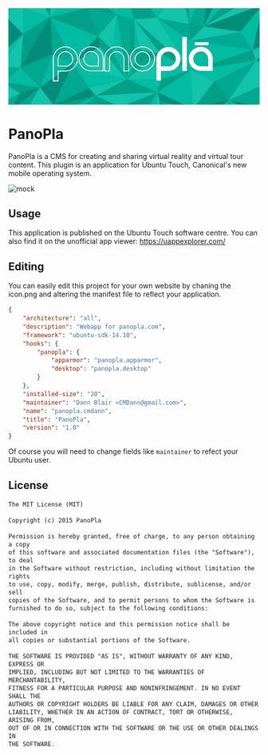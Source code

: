 <img src="assets/banner.png" alt="banner" />

# PanoPla

PanoPla is a CMS for creating and sharing virtual reality and virtual tour content. This plugin is an application for Ubuntu Touch, Canonical's new mobile operating system. 

<img src="assets/img/Screenshot_2015-09-28-22-55-48_nexus4_angle1" alt="mock" />

## Usage

This application is published on the Ubuntu Touch software centre. You can also find it on the unofficial app viewer: https://uappexplorer.com/

## Editing

You can easily edit this project for your own website by chaning the icon.png and altering the manifest file to reflect your application.

```json
{
    "architecture": "all",
    "description": "Webapp for panopla.com",
    "framework": "ubuntu-sdk-14.10",
    "hooks": {
        "panopla": {
            "apparmor": "panopla.apparmor",
            "desktop": "panopla.desktop"
        }
    },
    "installed-size": "20",
    "maintainer": "Dann Blair <CMDann@gmail.com>",
    "name": "panopla.cmdann",
    "title": "PanoPla",
    "version": "1.0"
}
```

Of course you will need to change fields like `maintainer` to refect your Ubuntu user.

## License 

```
The MIT License (MIT)

Copyright (c) 2015 PanoPla

Permission is hereby granted, free of charge, to any person obtaining a copy
of this software and associated documentation files (the "Software"), to deal
in the Software without restriction, including without limitation the rights
to use, copy, modify, merge, publish, distribute, sublicense, and/or sell
copies of the Software, and to permit persons to whom the Software is
furnished to do so, subject to the following conditions:

The above copyright notice and this permission notice shall be included in
all copies or substantial portions of the Software.

THE SOFTWARE IS PROVIDED "AS IS", WITHOUT WARRANTY OF ANY KIND, EXPRESS OR
IMPLIED, INCLUDING BUT NOT LIMITED TO THE WARRANTIES OF MERCHANTABILITY,
FITNESS FOR A PARTICULAR PURPOSE AND NONINFRINGEMENT. IN NO EVENT SHALL THE
AUTHORS OR COPYRIGHT HOLDERS BE LIABLE FOR ANY CLAIM, DAMAGES OR OTHER
LIABILITY, WHETHER IN AN ACTION OF CONTRACT, TORT OR OTHERWISE, ARISING FROM,
OUT OF OR IN CONNECTION WITH THE SOFTWARE OR THE USE OR OTHER DEALINGS IN
THE SOFTWARE.
```
